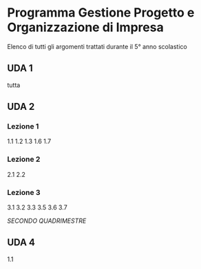 # Programma Gestione Progetto e Organizzazione di Impresa
Elenco di tutti gli argomenti trattati durante il 5° anno scolastico 


## UDA 1
tutta

## UDA 2
### Lezione 1 
1.1
1.2
1.3
1.6
1.7

### Lezione 2
2.1
2.2

### Lezione 3
3.1
3.2
3.3
3.5
3.6
3.7

*SECONDO QUADRIMESTRE*

## UDA 4
1.1
<!--stackedit_data:
eyJoaXN0b3J5IjpbLTE4ODE1MDMzMzEsLTg0MzEzMzk3NiwyMT
E1MTI3NjBdfQ==
-->
